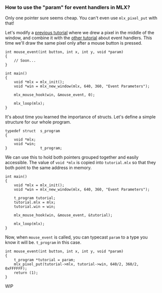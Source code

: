 ### How to use the "param" for event handlers in MLX?

Only one pointer sure seems cheap. You can't even use `mlx_pixel_put` with that!

Let's modify a [previous tutorial](mlx-tutorial-draw-pixel.md) where we drew a pixel in the middle of the window, and combine it with the [other tutorial](mlx-tutorial-register-event-handlers.md) about event handlers. This time we'll draw the same pixel only after a mouse button is pressed.

```
int mouse_event(int button, int x, int y, void *param)
{
    // Soon...
}

int main()
{
    void *mlx = mlx_init();
    void *win = mlx_new_window(mlx, 640, 360, "Event Parameters");

    mlx_mouse_hook(win, &mouse_event, 0);

    mlx_loop(mlx);
}
```

It's about time you learned the importance of structs. Let's define a simple structure for our whole program.
```
typedef struct  s_program
{
    void *mlx;
    void *win;
}               t_program;
```

We can use this to hold both pointers grouped together and easily accessible. The value of `void *mlx` is copied into `tutorial.mlx` so that they both point to the same address in memory.
```
int main()
{
    void *mlx = mlx_init();
    void *win = mlx_new_window(mlx, 640, 360, "Event Parameters");

    t_program tutorial;
    tutorial.mlx = mlx;
    tutorial.win = win;

    mlx_mouse_hook(win, &mouse_event, &tutorial);

    mlx_loop(mlx);
}
```

Now, when `mouse_event` is called, you can typecast `param` to a type you know it will be. `t_program` in this case.
```
int mouse_event(int button, int x, int y, void *param)
{
    t_program *tutorial = param;
    mlx_pixel_put(tutorial->mlx, tutorial->win, 640/2, 360/2, 0xFFFFFF);
    return (1);
}
```
WIP
